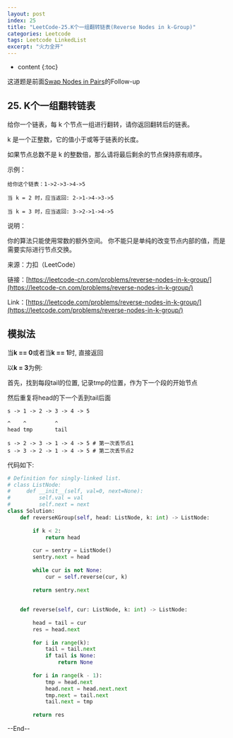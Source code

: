 ```yaml
---
layout: post
index: 25
title: "LeetCode-25.K个一组翻转链表(Reverse Nodes in k-Group)"
categories: Leetcode
tags: Leetcode LinkedList
excerpt: "火力全开"
---
```


* content
{:toc}

这道题是前面[Swap Nodes in Pairs](http://geemaple.github.io/2020/08/01/leetcode-24/)的Follow-up

## 25. K个一组翻转链表

给你一个链表，每 k 个节点一组进行翻转，请你返回翻转后的链表。

k 是一个正整数，它的值小于或等于链表的长度。

如果节点总数不是 k 的整数倍，那么请将最后剩余的节点保持原有顺序。

示例：

```
给你这个链表：1->2->3->4->5

当 k = 2 时，应当返回: 2->1->4->3->5

当 k = 3 时，应当返回: 3->2->1->4->5
```

说明：

你的算法只能使用常数的额外空间。
你不能只是单纯的改变节点内部的值，而是需要实际进行节点交换。

来源：力扣（LeetCode）

链接：[https://leetcode-cn.com/problems/reverse-nodes-in-k-group/](https://leetcode-cn.com/problems/reverse-nodes-in-k-group/)

Link：[https://leetcode.com/problems/reverse-nodes-in-k-group/](https://leetcode.com/problems/reverse-nodes-in-k-group/)
   
## 模拟法

当**k == 0**或者当**k == 1**时, 直接返回

以**k = 3**为例:

首先，找到每段tail的位置, 记录tmp的位置，作为下一个段的开始节点

然后重复将head的下一个丢到tail后面

```
s -> 1 -> 2 -> 3 -> 4 -> 5

^    ^         ^
head tmp       tail

s -> 2 -> 3 -> 1 -> 4 -> 5 # 第一次丢节点1
s -> 3 -> 2 -> 1 -> 4 -> 5 # 第二次丢节点2
```

代码如下:

```python
# Definition for singly-linked list.
# class ListNode:
#     def __init__(self, val=0, next=None):
#         self.val = val
#         self.next = next
class Solution:
    def reverseKGroup(self, head: ListNode, k: int) -> ListNode:
        
        if k < 2:
            return head
        
        cur = sentry = ListNode()
        sentry.next = head
        
        while cur is not None:
            cur = self.reverse(cur, k)
            
        return sentry.next
        
        
    def reverse(self, cur: ListNode, k: int) -> ListNode:
        
        head = tail = cur
        res = head.next
        
        for i in range(k):
            tail = tail.next
            if tail is None:
                return None
         
        for i in range(k - 1):
            tmp = head.next
            head.next = head.next.next
            tmp.next = tail.next
            tail.next = tmp
            
        return res
```
--End--


